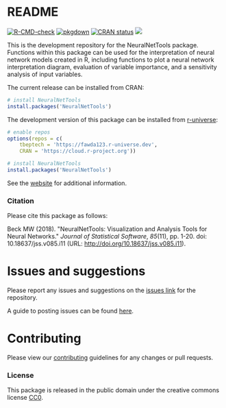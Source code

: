 # README

[![R-CMD-check](https://github.com/fawda123/NeuralNetTools/workflows/R-CMD-check/badge.svg)](https://github.com/fawda123/NeuralNetTools/actions)
[![pkgdown](https://github.com/fawda123/NeuralNetTools/workflows/pkgdown/badge.svg)](https://github.com/fawda123/NeuralNetTools/actions)
[![CRAN status](https://www.r-pkg.org/badges/version/NeuralNetTools)](https://CRAN.R-project.org/package=NeuralNetTools)
[![](http://cranlogs.r-pkg.org/badges/grand-total/NeuralNetTools)](https://cran.rstudio.com/web/packages/NeuralNetTools/index.html)

This is the development repository for the NeuralNetTools package.  Functions within this package can be used for the interpretation of neural network models created in R, including functions to plot a neural network interpretation diagram, evaluation of variable importance, and a sensitivity analysis of input variables. 

The current release can be installed from CRAN:

```r
# install NeuralNetTools
install.packages('NeuralNetTools')
```

The development version of this package can be installed from [r-universe](https://fawda123.r-universe.dev):

```r
# enable repos
options(repos = c(
    tbeptech = 'https://fawda123.r-universe.dev',
    CRAN = 'https://cloud.r-project.org'))

# install NeuralNetTools
install.packages('NeuralNetTools')
```

See the [website](http://fawda123.github.io/NeuralNetTools) for additional information.

### Citation

Please cite this package as follows:

Beck MW (2018). "NeuralNetTools: Visualization and Analysis Tools for Neural Networks." _Journal of Statistical Software_, *85*(11), pp. 1-20. doi: 10.18637/jss.v085.i11 (URL: http://doi.org/10.18637/jss.v085.i11).

# Issues and suggestions

Please report any issues and suggestions on the [issues link](https://github.com/fawda123/NeuralNetTools/issues) for the repository.

A guide to posting issues can be found [here](.github/ISSUE_TEMPLATE.md).

# Contributing

Please view our [contributing](.github/CONTRIBUTING.md) guidelines for any changes or pull requests.

### License

This package is released in the public domain under the creative commons license [CC0](https://tldrlegal.com/license/creative-commons-cc0-1.0-universal). 
